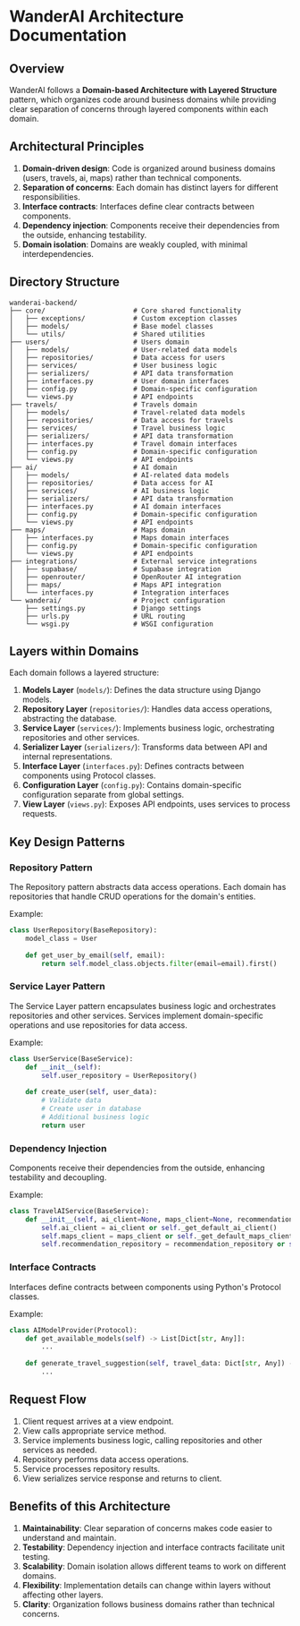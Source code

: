 # WanderAI Architecture Documentation

## Overview

WanderAI follows a **Domain-based Architecture with Layered Structure** pattern, which organizes code around business domains while providing clear separation of concerns through layered components within each domain.

## Architectural Principles

1. **Domain-driven design**: Code is organized around business domains (users, travels, ai, maps) rather than technical components.
2. **Separation of concerns**: Each domain has distinct layers for different responsibilities.
3. **Interface contracts**: Interfaces define clear contracts between components.
4. **Dependency injection**: Components receive their dependencies from the outside, enhancing testability.
5. **Domain isolation**: Domains are weakly coupled, with minimal interdependencies.

## Directory Structure

```
wanderai-backend/
├── core/                      # Core shared functionality
│   ├── exceptions/            # Custom exception classes
│   ├── models/                # Base model classes
│   └── utils/                 # Shared utilities
├── users/                     # Users domain
│   ├── models/                # User-related data models
│   ├── repositories/          # Data access for users
│   ├── services/              # User business logic
│   ├── serializers/           # API data transformation
│   ├── interfaces.py          # User domain interfaces
│   ├── config.py              # Domain-specific configuration
│   └── views.py               # API endpoints
├── travels/                   # Travels domain
│   ├── models/                # Travel-related data models
│   ├── repositories/          # Data access for travels
│   ├── services/              # Travel business logic
│   ├── serializers/           # API data transformation
│   ├── interfaces.py          # Travel domain interfaces
│   ├── config.py              # Domain-specific configuration
│   └── views.py               # API endpoints
├── ai/                        # AI domain
│   ├── models/                # AI-related data models
│   ├── repositories/          # Data access for AI
│   ├── services/              # AI business logic
│   ├── serializers/           # API data transformation
│   ├── interfaces.py          # AI domain interfaces
│   ├── config.py              # Domain-specific configuration
│   └── views.py               # API endpoints
├── maps/                      # Maps domain
│   ├── interfaces.py          # Maps domain interfaces
│   ├── config.py              # Domain-specific configuration
│   └── views.py               # API endpoints
├── integrations/              # External service integrations
│   ├── supabase/              # Supabase integration
│   ├── openrouter/            # OpenRouter AI integration
│   ├── maps/                  # Maps API integration
│   └── interfaces.py          # Integration interfaces
└── wanderai/                  # Project configuration
    ├── settings.py            # Django settings
    ├── urls.py                # URL routing
    └── wsgi.py                # WSGI configuration
```

## Layers within Domains

Each domain follows a layered structure:

1. **Models Layer** (`models/`): Defines the data structure using Django models.
2. **Repository Layer** (`repositories/`): Handles data access operations, abstracting the database.
3. **Service Layer** (`services/`): Implements business logic, orchestrating repositories and other services.
4. **Serializer Layer** (`serializers/`): Transforms data between API and internal representations.
5. **Interface Layer** (`interfaces.py`): Defines contracts between components using Protocol classes.
6. **Configuration Layer** (`config.py`): Contains domain-specific configuration separate from global settings.
7. **View Layer** (`views.py`): Exposes API endpoints, uses services to process requests.

## Key Design Patterns

### Repository Pattern

The Repository pattern abstracts data access operations. Each domain has repositories that handle CRUD operations for the domain's entities.

Example:
```python
class UserRepository(BaseRepository):
    model_class = User
    
    def get_user_by_email(self, email):
        return self.model_class.objects.filter(email=email).first()
```

### Service Layer Pattern

The Service Layer pattern encapsulates business logic and orchestrates repositories and other services. Services implement domain-specific operations and use repositories for data access.

Example:
```python
class UserService(BaseService):
    def __init__(self):
        self.user_repository = UserRepository()
    
    def create_user(self, user_data):
        # Validate data
        # Create user in database
        # Additional business logic
        return user
```

### Dependency Injection

Components receive their dependencies from the outside, enhancing testability and decoupling.

Example:
```python
class TravelAIService(BaseService):
    def __init__(self, ai_client=None, maps_client=None, recommendation_repository=None):
        self.ai_client = ai_client or self._get_default_ai_client()
        self.maps_client = maps_client or self._get_default_maps_client()
        self.recommendation_repository = recommendation_repository or self._get_default_recommendation_repository()
```

### Interface Contracts

Interfaces define contracts between components using Python's Protocol classes.

Example:
```python
class AIModelProvider(Protocol):
    def get_available_models(self) -> List[Dict[str, Any]]:
        ...
    
    def generate_travel_suggestion(self, travel_data: Dict[str, Any]) -> Dict[str, Any]:
        ...
```

## Request Flow

1. Client request arrives at a view endpoint.
2. View calls appropriate service method.
3. Service implements business logic, calling repositories and other services as needed.
4. Repository performs data access operations.
5. Service processes repository results.
6. View serializes service response and returns to client.

## Benefits of this Architecture

1. **Maintainability**: Clear separation of concerns makes code easier to understand and maintain.
2. **Testability**: Dependency injection and interface contracts facilitate unit testing.
3. **Scalability**: Domain isolation allows different teams to work on different domains.
4. **Flexibility**: Implementation details can change within layers without affecting other layers.
5. **Clarity**: Organization follows business domains rather than technical concerns. 